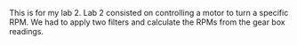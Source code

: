 This is for my lab 2. Lab 2 consisted on controlling a motor to turn a specific
RPM. We had to apply two filters and calculate the RPMs from the gear box readings.
